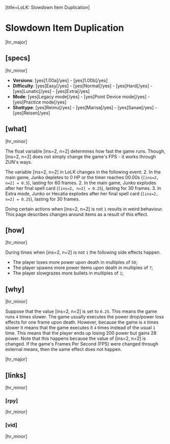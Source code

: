 [title=LoLK: Slowdown Item Duplication]
# Slowdown Item Duplication
[hr_major]

## [specs]  
[hr_minor]

* **Versions**: [yes]1.00a[/yes] - [yes]1.00b[/yes]
* **Difficulty**: [yes]Easy[/yes] - [yes]Normal[/yes] - [yes]Hard[/yes] - [yes]Lunatic[/yes] - [yes]Extra[/yes]
* **Mode**: [yes]Legacy mode[/yes] - [yes]Point Device mode[/yes] - [yes]Practice mode[/yes]
* **Shottype**: [yes]Reimu[/yes] - [yes]Marisa[/yes] - [yes]Sanae[/yes] - [yes]Reisen[/yes]


## [what]
[hr_minor]

The float variable [ins=2, n=2] determines how fast the game runs. Though, [ins=2, n=2] does not simply change the game's FPS - it works through ZUN's ways.

The variable [ins=2, n=2] in LoLK changes in the following event:
2. In the main game, Junko depletes to 0 HP or the timer reaches 00.00s (``[ins=2, n=2] = 0.5``), lasting for 60 frames.
2. In the main game, Junko explodes after her final spell card (``[ins=2, n=2] = 0.25``), lasting for 30 frames.
3. In Extra mode, Junko or Hecatia explodes after her final spell card (``[ins=2, n=2] = 0.25``), lasting for 30 frames.

Doing certain actions when [ins=2, n=2] is not ``1`` results in weird behaviour. This page describes changes around items as a result of this effect.

## [how]
[hr_minor]

During times when [ins=2, n=2] is not ``1`` the following side effects happen.

+ The player loses more power upon death in multiples of ``50``;
+ The player spawns more power items upon death in multiples of ``7``;
+ The player slowgrazes more bullets in multiples of ``1``;

## [why]
[hr_minor]

Suppose that the value [ins=2, n=2] is set to ``0.25``. This means the game runs ``4`` times slower. The game usually executes the power drop/power loss effects for one frame upon death. However, because the game is ``4`` times slower it means that the game executes it ``4`` times instead of the usual ``1`` time. This means that the player ends up losing 200 power but gains 28 power. Note that this happens because the value of [ins=2, n=2] is changed. If the game's Frames Per Second (FPS) were changed through external means, then the same effect does not happen.

[hr_major]
## [links]
[hr_minor]
### [rpy]
[hr_minor]
### [vid]
[hr_minor]
